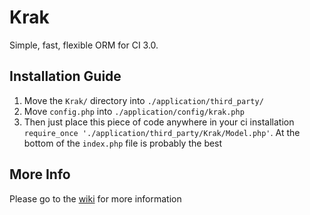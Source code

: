 Krak
====

Simple, fast, flexible ORM for CI 3.0.

## Installation Guide

1. Move the `Krak/` directory into `./application/third_party/`
2. Move `config.php` into `./application/config/krak.php`
3.  Then just place this piece of code anywhere in your ci installation
    `require_once './application/third_party/Krak/Model.php'`. At the bottom of the `index.php` file is probably the best

## More Info

Please go to the [wiki](http://github.com/ragboyjr/Krak/wiki) for more information
